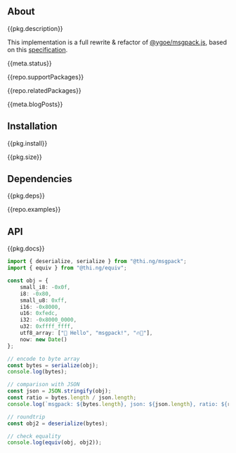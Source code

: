 <!-- include ../../assets/tpl/header.md -->

<!-- toc -->

## About

{{pkg.description}}

This implementation is a full rewrite & refactor of
[@ygoe/msgpack.js](https://github.com/ygoe/msgpack.js), based on this
[specification](https://github.com/msgpack/msgpack/blob/8aa09e2a6a9180a49fc62ecfefe149f063cc5e4b/spec.md).

{{meta.status}}

{{repo.supportPackages}}

{{repo.relatedPackages}}

{{meta.blogPosts}}

## Installation

{{pkg.install}}

{{pkg.size}}

## Dependencies

{{pkg.deps}}

{{repo.examples}}

## API

{{pkg.docs}}

```ts tangle:export/readme.ts
import { deserialize, serialize } from "@thi.ng/msgpack";
import { equiv } from "@thi.ng/equiv";

const obj = {
	small_i8: -0x0f,
	i8: -0x80,
	small_u8: 0xff,
	i16: -0x8000,
	u16: 0xfedc,
	i32: -0x8000_0000,
	u32: 0xffff_ffff,
	utf8_array: ["👋 Hello", "msgpack!", "🔥🤌"],
	now: new Date()
};

// encode to byte array
const bytes = serialize(obj);
console.log(bytes);

// comparison with JSON
const json = JSON.stringify(obj);
const ratio = bytes.length / json.length;
console.log(`msgpack: ${bytes.length}, json: ${json.length}, ratio: ${ratio.toFixed(2)}`);

// roundtrip
const obj2 = deserialize(bytes);

// check equality
console.log(equiv(obj, obj2));
```

<!-- include ../../assets/tpl/footer.md -->
